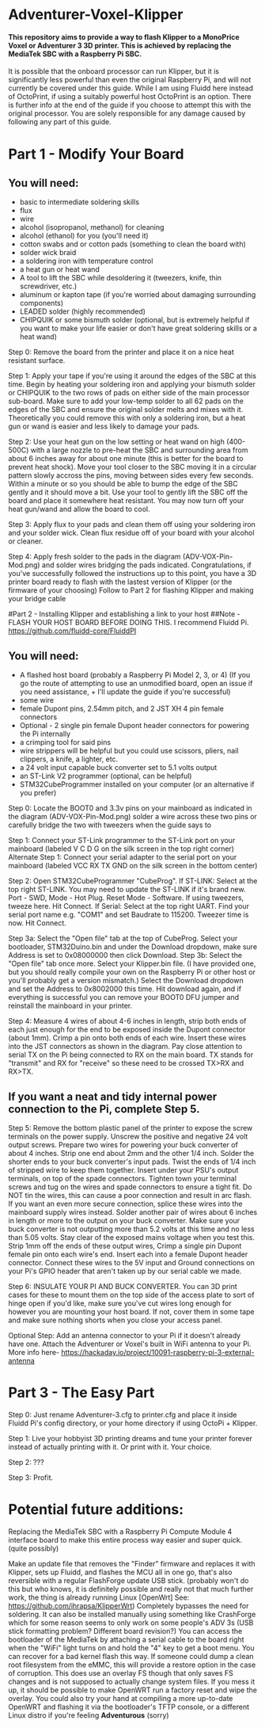 # Adventurer-Voxel-Klipper
#### This repository aims to provide a way to flash Klipper to a MonoPrice Voxel or Adventurer 3 3D printer. This is achieved by replacing the MediaTek SBC with a Raspberry Pi SBC.

It is possible that the onboard processor can run Klipper, but it is significantly less powerful than even the original Raspberry Pi, and will not currently be covered under this guide.
While I am using Fluidd here instead of OctoPrint, if using a suitably powerful host OctoPrint is an option. There is further info at the end of the guide if you choose to attempt this with the original processor. You are solely responsible for any damage caused by following any part of this guide.

# Part 1 - Modify Your Board

## You will need:

+ basic to intermediate soldering skills
+ flux
+ wire
+ alcohol (isopropanol, methanol) for cleaning
+ alcohol (ethanol) for you (you'll need it)
+ cotton swabs and or cotton pads (something to clean the board with)
+ solder wick braid
+ a soldering iron with temperature control
+ a heat gun or heat wand
+ A tool to lift the SBC while desoldering it (tweezers, knife, thin screwdriver, etc.)
+ aluminum or kapton tape (if you're worried about damaging surrounding components)
+ LEADED solder (highly recommended)
+ CHIPQUIK or some bismuth solder (optional, but is extremely helpful if you want to make your life easier or don't have great soldering skills or a heat wand)

Step 0: Remove the board from the printer and place it on a nice heat resistant surface.

Step 1:  Apply your tape if you're using it around the edges of the SBC at this time. Begin by heating your soldering iron and applying your bismuth solder or CHIPQUIK to the two rows of pads on either side of the main processor sub-board.
Make sure to add your low-temp solder to all 62 pads on the edges of the SBC and ensure the original solder melts and mixes with it. Theoretically you could remove this with only a soldering iron, but a heat gun or wand is easier and less likely to damage your pads.

Step 2: Use your heat gun on the low setting or heat wand on high (400-500C) with a large nozzle to pre-heat the SBC and surrounding area from about 6 inches away for about one minute (this is better for the board to prevent heat shock). Move your tool closer to the SBC moving it in a circular pattern slowly accross the pins, moving between sides every few seconds. Within a minute or so you should be able to bump the edge of the SBC gently and it should move a bit. Use your tool to gently lift the SBC off the board and place it somewhere heat resistant. You may now turn off your heat gun/wand and allow the board to cool.

Step 3: Apply flux to your pads and clean them off using your soldering iron and your solder wick. Clean flux residue off of your board with your alcohol or cleaner.

Step 4: Apply fresh solder to the pads in the diagram (ADV-VOX-Pin-Mod.png) and solder wires bridging the pads indicated. Congratulations, if you've successfully followed the instructions up to this point, you have a 3D printer board ready to flash with the lastest version of Klipper (or the firmware of your choosing) Follow to Part 2 for flashing Klipper and making your bridge cable

#Part 2 - Installing Klipper and establishing a link to your host
##Note - FLASH YOUR HOST BOARD BEFORE DOING THIS. I recommend Fluidd Pi. https://github.com/fluidd-core/FluiddPI

## You will need: 

+ A flashed host board (probably a Raspberry Pi Model 2, 3, or 4) (If you go the route of attempting to use an unmodified board, open an issue if you need assistance, + I'll update the guide if you're successful)
+ some wire
+ female Dupont pins, 2.54mm pitch, and 2 JST XH 4 pin female connectors
+ Optional - 2 single pin female Dupont header connectors for powering the Pi internally
+ a crimping tool for said pins
+ wire strippers will be helpful but you could use scissors, pliers, nail clippers, a knife, a lighter, etc.
+ a 24 volt input capable buck converter set to 5.1 volts output
+ an ST-Link V2 programmer (optional, can be helpful)
+ STM32CubeProgrammer installed on your computer (or an alternative if you prefer)

Step 0: Locate the BOOT0 and 3.3v pins on your mainboard as indicated in the diagram (ADV-VOX-Pin-Mod.png) solder a wire across these two pins or carefully bridge the two with tweezers when the guide says to

Step 1: Connect your ST-Link programmer to the ST-Link port on your mainboard (labeled V C D G on the silk screen in the top right corner)
Alternate Step 1: Connect your serial adapter to the serial port on your mainboard (labeled VCC RX TX GND on the silk screen in the bottom center)

Step 2: Open STM32CubeProgrammer "CubeProg".
    If ST-LINK: Select at the top right ST-LINK. You may need to update the ST-LINK if it's brand new. Port - SWD, Mode - Hot Plug. Reset Mode - Software. If using tweezers, tweeze here. Hit Connect.
    If Serial: Select at the top right UART. Find your serial port name e.g. "COM1" and set Baudrate to 115200. Tweezer time is now. Hit Connect.

Step 3a: Select the "Open file" tab at the top of CubeProg. Select your bootloader, STM32Duino.bin and under the Download dropdown, make sure Address is set to 0x08000000 then click Download.
Step 3b: Select the "Open file" tab once more. Select your Klipper.bin file. (I have provided one, but you should really compile your own on the Raspberry Pi or other host or you'll probably get a version mismatch.) Select the Download dropdown and set the Address to 0x8002000 this time. Hit download again, and if everything is successful you can remove your BOOT0 DFU jumper and reinstall the mainboard in your printer.

Step 4: Measure 4 wires of about 4-6 inches in length, strip both ends of each just enough for the end to be exposed inside the Dupont connector (about 1mm). Crimp a pin onto both ends of each wire.
Insert these wires into the JST connectors as shown in the diagram. Pay close attention to serial TX on the Pi being connected to RX on the main board. TX stands for "transmit" and RX for "receive" so these need to be crossed TX>RX and RX>TX.

## If you want a neat and tidy internal power connection to the Pi, complete Step 5.

Step 5: Remove the bottom plastic panel of the printer to expose the screw terminals on the power supply.
Unscrew the positive and negative 24 volt output screws.
Prepare two wires for powering your buck converter of about 4 inches. Strip one end about 2mm and the other 1/4 inch.
Solder the shorter ends to your buck converter's input pads.
Twist the ends of 1/4 inch of stripped wire to keep them together. Insert under your PSU's output terminals, on top of the spade connectors. Tighten town your terminal screws and tug on the wires and spade connectors to ensure a tight fit. Do NOT tin the wires, this can cause a poor connection and result in arc flash. If you want an even more secure connection, splice these wires into the mainboard supply wires instead.
Solder another pair of wires about 6 inches in length or more to the output on your buck converter. Make sure your buck converter is not outputting more than 5.2 volts at this time and no less than 5.05 volts. Stay clear of the exposed mains voltage when you test this.
Strip 1mm off the ends of these output wires, Crimp a single pin Dupont female pin onto each wire's end. Insert each into a female Dupont header connector.
Connect these wires to the 5V input and Ground connections on your Pi's GPIO header that aren't taken up by our serial cable we made.

Step 6: INSULATE YOUR PI AND BUCK CONVERTER. You can 3D print cases for these to mount them on the top side of the access plate to sort of hinge open if you'd like, make sure you've cut wires long enough for however you are mounting your host board. If not, cover them in some tape and make sure nothing shorts when you close your access panel.

Optional Step: Add an antenna connector to your Pi if it doesn't already have one. Attach the Adventurer or Voxel's built in WiFi antenna to your Pi.
More info here- https://hackaday.io/project/10091-raspberry-pi-3-external-antenna


# Part 3 - The Easy Part

Step 0: Just rename Adventurer-3.cfg to printer.cfg and place it inside Fluidd Pi's config directory, or your home directory if using OctoPi + Klipper.

Step 1: Live your hobbyist 3D printing dreams and tune your printer forever instead of actually printing with it. Or print with it. Your choice.

Step 2: ???

Step 3: Profit.




# Potential future additions:

Replacing the MediaTek SBC with a Raspberry Pi Compute Module 4 interface board to make this entire process way easier and super quick. (quite possibly)

Make an update file that removes the "Finder" firmware and replaces it with Klipper, sets up Fluidd, and flashes the MCU all in one go, that's also reversible with a regular FlashForge update USB stick. (probably won't do this but who knows, it is definitely possible and really not that much further work, the thing is already running Linux [OpenWrt] See: https://github.com/ihrapsa/KlipperWrt) Completely bypasses the need for soldering. It can also be installed manually using something like CrashForge which for some reason seems to only work on some people's ADV 3s (USB stick formatting problem? Different board revision?) You can access the bootloader of the MediaTek by attaching a serial cable to the board right when the "WiFi" light turns on and hold the "4" key to get a boot menu. You can recover for a bad kernel flash this way. If someone could dump a clean root filesystem from the eMMC, this will provide a restore option in the case of corruption. This does use an overlay FS though that only saves FS changes and is not supposed to actually change system files. If you mess it up, it should be possible to make OpenWRT run a factory reset and wipe the overlay. You could also try your hand at compiling a more up-to-date OpenWRT and flashing it via the bootloader's TFTP console, or a different Linux distro if you're feeling **Adventurous** (sorry)
